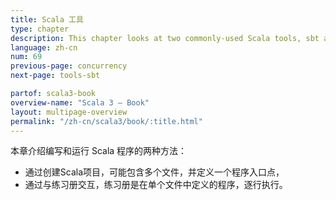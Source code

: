 ```yaml
---
title: Scala 工具
type: chapter
description: This chapter looks at two commonly-used Scala tools, sbt and ScalaTest.
language: zh-cn
num: 69
previous-page: concurrency
next-page: tools-sbt

partof: scala3-book
overview-name: "Scala 3 — Book"
layout: multipage-overview
permalink: "/zh-cn/scala3/book/:title.html"
---
```



本章介绍编写和运行 Scala 程序的两种方法：

- 通过创建Scala项目，可能包含多个文件，并定义一个程序入口点，
- 通过与练习册交互，练习册是在单个文件中定义的程序，逐行执行。
